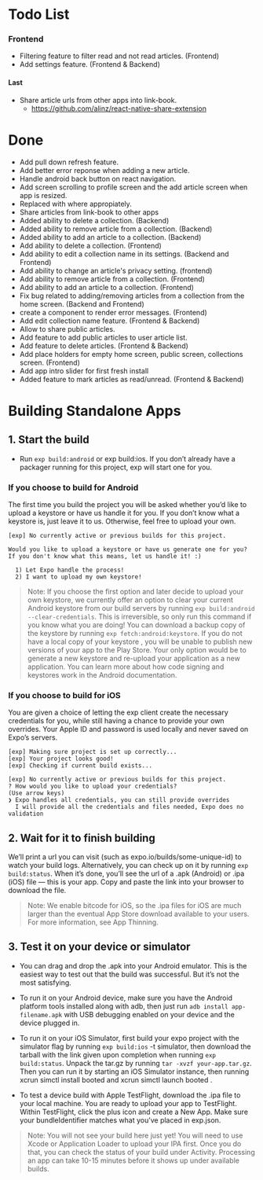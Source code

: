 
  # Todo List
   ### Frontend
   - Filtering feature to filter read and not read articles. (Frontend)
   - Add settings feature. (Frontend & Backend)

  #### Last
  - Share article urls from other apps into link-book.
    - https://github.com/alinz/react-native-share-extension

  # Done
   - Add pull down refresh feature.
   - Add better error reponse when adding a new article.
   - Handle android back button on react navigation.
   - Add screen scrolling to profile screen and the add article screen when app is resized.
   - Replaced <ScrollView> with <FlatList> where appropiately.
   - Share articles from link-book to other apps
   - Added ability to delete a collection. (Backend)
   - Added ability to remove article from a collection. (Backend)
   - Added ability to add an article to a collection. (Backend)
   - Add ability to delete a collection. (Frontend)
   - Add ability to edit a collection name in its settings. (Backend and Frontend)
   - Add ability to change an article's privacy setting. (frontend)
   - Add ability to remove article from a collection. (Frontend)
   - Add ability to add an article to a collection. (Frontend)
   - Fix bug related to adding/removing articles from a collection from the home screen. (Backend and Frontend)
   - create a component to render error messages. (Frontend)
   - Add edit collection name feature. (Frontend & Backend)
   - Allow to share public articles.
   - Add feature to add public articles to user article list.
   - Add feature to delete articles. (Frontend & Backend)
   - Add place holders for empty home screen, public screen, collections screen. (Frontend)
   - Add app intro slider for first fresh install
   - Added feature to mark articles as read/unread. (Frontend & Backend)

  # Building Standalone Apps
  ## 1. Start the build
  - Run `exp build:android` or exp build:ios. If you don’t already have a packager running for this project, exp will start one for you.
  ### If you choose to build for Android
  The first time you build the project you will be asked whether you’d like to upload a keystore or have us handle it for you. If you don’t know what a keystore is, just leave it to us. Otherwise, feel free to upload your own.

  ```
  [exp] No currently active or previous builds for this project.

  Would you like to upload a keystore or have us generate one for you?
  If you don't know what this means, let us handle it! :)

    1) Let Expo handle the process!
    2) I want to upload my own keystore!
  ```

  > Note: If you choose the first option and later decide to upload your own keystore, we currently offer an option to clear your current Android keystore from our build servers by running `exp build:android --clear-credentials`. This is irreversible, so only run this command if you know what you are doing! You can download a backup copy of the keystore by running `exp fetch:android:keystore`. If you do not have a local copy of your keystore , you will be unable to publish new versions of your app to the Play Store. Your only option would be to generate a new keystore and re-upload your application as a new application. You can learn more about how code signing and keystores work in the Android documentation.


  ### If you choose to build for iOS
  You are given a choice of letting the exp client create the necessary credentials for you, while still having a chance to provide your own overrides. Your Apple ID and password is used locally and never saved on Expo’s servers.

  ```
  [exp] Making sure project is set up correctly...
  [exp] Your project looks good!
  [exp] Checking if current build exists...

  [exp] No currently active or previous builds for this project.
  ? How would you like to upload your credentials?
  (Use arrow keys)
  ❯ Expo handles all credentials, you can still provide overrides
    I will provide all the credentials and files needed, Expo does no validation
  ```

  ## 2. Wait for it to finish building
  We’ll print a url you can visit (such as expo.io/builds/some-unique-id) to watch your build logs. Alternatively, you can check up on it by running `exp build:status`. When it’s done, you’ll see the url of a .apk (Android) or .ipa (iOS) file — this is your app. Copy and paste the link into your browser to download the file.

  > Note: We enable bitcode for iOS, so the .ipa files for iOS are much larger than the eventual App Store download available to your users. For more information, see App Thinning.

  ## 3. Test it on your device or simulator
  - You can drag and drop the .apk into your Android emulator. This is the easiest way to test out that the build was successful. But it’s not the most satisfying.

  - To run it on your Android device, make sure you have the Android platform tools installed along with adb, then just run `adb install app-filename.apk` with USB debugging enabled on your device and the device plugged in.

  - To run it on your iOS Simulator, first build your expo project with the simulator flag by running `exp build:ios` -t simulator, then download the tarball with the link given upon completion when running `exp build:status`. Unpack the tar.gz by running `tar -xvzf your-app.tar.gz`. Then you can run it by starting an iOS Simulator instance, then running xcrun simctl install booted <app path> and xcrun simctl launch booted <app identifier>.

  - To test a device build with Apple TestFlight, download the .ipa file to your local machine. You are ready to upload your app to TestFlight. Within TestFlight, click the plus icon and create a New App. Make sure your bundleIdentifier matches what you’ve placed in exp.json.

  > Note: You will not see your build here just yet! You will need to use Xcode or Application Loader to upload your IPA first. Once you do that, you can check the status of your build under Activity. Processing an app can take 10-15 minutes before it shows up under available builds.
